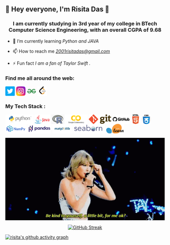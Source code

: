 <!--<h1 align="center">Hiey 👋, I'm Risita das</h1> -->
## 👋 Hey everyone, I'm Risita Das 👋
<h3 align="center">I am currently studying in 3rd year of my college in BTech Computer Science Engineering, with an overall CGPA of 9.68</h3>

- 🌱 I’m currently learning *Python and JAVA*

- 📫 How to reach me *2001risitadas@gmail.com*

- ⚡ Fun fact *I am a fan of Taylor Swift .*

<!--
<h3 align="left">find me all around the web:</h3>
<p align="left">
<a href="https://twitter.com/@hazelnut_nuts" target="blank"><img align="center" src="https://raw.githubusercontent.com/rahuldkjain/github-profile-readme-generator/master/src/images/icons/Social/twitter.svg" alt="@hazelnut_nuts" height="30" width="40" /></a>
<a href="https://instagram.com/xoxoz.exe" target="blank"><img align="center" src="https://raw.githubusercontent.com/rahuldkjain/github-profile-readme-generator/master/src/images/icons/Social/instagram.svg" alt="xoxoz.exe" height="30" width="40" /></a>
<a href="https://www.hackerrank.com/2001risitadas" target="blank"><img align="center" src="https://raw.githubusercontent.com/rahuldkjain/github-profile-readme-generator/master/src/images/icons/Social/hackerrank.svg" alt="2001risitadas" height="30" width="40" /></a>
</p> -->

### Find me all around the web:

<p align="left">
<a href="https://twitter.com/hazelnut_nuts" target="blank"><img align="center" src="https://github.com/risitadas/risitadas/blob/main/socials/twitter.png" title = "Twitter" alt="" height="30" /></a>
<!--<a href="http://linkedin.com/in/" target="blank"><img align="center" src="https://github.com.png" alt="" height="30" /></a> -->
<a href="https://www.instagram.com/xoxoz.exe/" target="blank"><img align="center" src="https://github.com/risitadas/risitadas/blob/main/socials/instagram.png" title = "Instagram" alt="" height="30" /></a>
<a href="https://auth.geeksforgeeks.org/user/risita17das/practice" target="blank"><img align="center" src="https://github.com/risitadas/risitadas/blob/main/socials/geeksforgeeks.png" title = "GeeksforGeeks" alt="" height="30" /></a>
<a href="https://leetcode.com/profile/account/" target="blank"><img align="center" src="https://github.com/risitadas/risitadas/blob/main/socials/leetcode.png" title = "LeetCode" alt="" height="30" /></a> 
  
</p>

### My Tech Stack : 
<a href=" " target="blank"><img align="center" src="https://github.com/risitadas/risitadas/blob/main/tech-stack/python.png" height="30" /></a> 
<a href=" " target="blank"><img align="center" src="https://github.com/risitadas/risitadas/blob/main/tech-stack/java.png" height="30" /></a>
<a href=" " target="blank"><img align="center" src="https://github.com/risitadas/risitadas/blob/main/tech-stack/r.png" height="30" /></a>
<a href=" " target="blank"><img align="center" src="https://github.com/risitadas/risitadas/blob/main/tech-stack/colab.png" height="30" /></a> 
<a href=" " target="blank"><img align="center" src="https://github.com/risitadas/risitadas/blob/main/tech-stack/git.png" height="30" /></a>
<a href=" " target="blank"><img align="center" src="https://github.com/risitadas/risitadas/blob/main/tech-stack/github.png" height="30" /></a>
<a href=" " target="blank"><img align="center" src="https://github.com/risitadas/risitadas/blob/main/tech-stack/html.png" height="30" /></a>
<a href=" " target="blank"><img align="center" src="https://github.com/risitadas/risitadas/blob/main/tech-stack/css.png" height="30" /></a>
<a href=" " target="blank"><img align="center" src="https://github.com/risitadas/risitadas/blob/main/tech-stack/numpy.png" height="30" /></a>
<a href=" " target="blank"><img align="center" src="https://github.com/risitadas/risitadas/blob/main/tech-stack/pandas.png" height="30" /></a>
<a href=" " target="blank"><img align="center" src="https://github.com/risitadas/risitadas/blob/main/tech-stack/matplotlib.jpg" height="30" /></a>
<a href=" " target="blank"><img align="center" src="https://github.com/risitadas/risitadas/blob/main/tech-stack/seaborn.png" height="30" /></a>
<a href=" " target="blank"><img align="center" src="https://github.com/risitadas/risitadas/blob/main/tech-stack/scikit-learn.png" height="30" /></a>


<div align="center">
<img hight="300" width="700" alt="GIF" align="center" src="https://github.com/risitadas/risitadas/blob/main/assets/swiftie-taylor-swift.gif">
</div>








<div align="center">
  


</div>

<div align="center">
  
[![GitHub Streak](https://github-readme-streak-stats.herokuapp.com/?user=risitadas&theme=city-lights)](https://git.io/streak-stats)

</div>

[![risita's github activity graph](https://activity-graph.herokuapp.com/graph?username=risitadas&theme=react-dark)](https://github.com/risitadas/github-readme-activity-graph)
